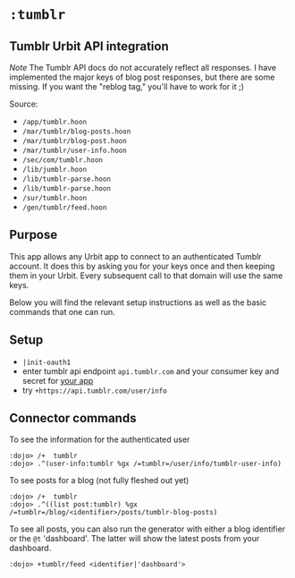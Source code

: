 # `:tumblr`

## Tumblr Urbit API integration
*Note* The Tumblr API docs do not accurately reflect all responses. I have implemented 
the major keys of blog post responses, but there are some missing. If you want 
the "reblog tag," you'll have to work for it ;)

Source:

* `/app/tumblr.hoon`
* `/mar/tumblr/blog-posts.hoon`
* `/mar/tumblr/blog-post.hoon`
* `/mar/tumblr/user-info.hoon`
* `/sec/com/tumblr.hoon`
* `/lib/jumblr.hoon`
* `/lib/tumblr-parse.hoon`
* `/lib/tumblr-parse.hoon`
* `/sur/tumblr.hoon`
* `/gen/tumblr/feed.hoon`

## Purpose
This app allows any Urbit app to connect to an authenticated Tumblr account. It 
does this by asking you for your keys once and then keeping them in your Urbit. 
Every subsequent call to that domain will use the same keys.

Below you will find the relevant setup instructions as well as the basic commands 
that one can run.

## Setup
- `|init-oauth1`
- enter tumblr api endpoint `api.tumblr.com` and your consumer key and secret for [your app](https://www.tumblr.com/oauth/apps)
- try `+https://api.tumblr.com/user/info`

## Connector commands
To see the information for the authenticated user
```
:dojo> /+  tumblr
:dojo> .^(user-info:tumblr %gx /=tumblr=/user/info/tumblr-user-info)
```

To see posts for a blog (not fully fleshed out yet)
```
:dojo> /+  tumblr
:dojo> .^((list post:tumblr) %gx /=tumblr=/blog/<identifier>/posts/tumblr-blog-posts)
```
To see all posts, you can also run the generator with either a blog identifier 
or the `@t` 'dashboard'. The latter will show the latest posts from your dashboard.
```
:dojo> +tumblr/feed <identifier|'dashboard'>
```


